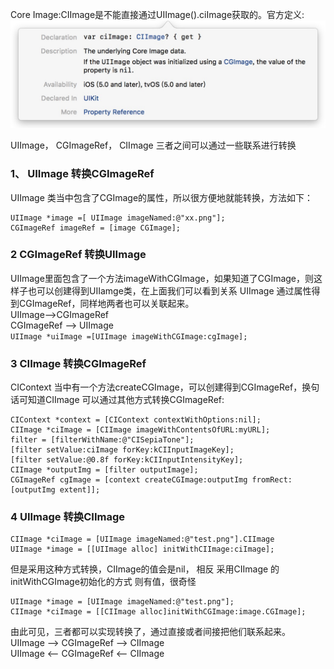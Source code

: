 Core Image:CIImage是不能直接通过UIImage().ciImage获取的。官方定义:
![CIImage](/images/6F6D2776-B64C-4D01-A7C6-A531E050C9C3.png)    

UIImage， CGImageRef， CIImage 三者之间可以通过一些联系进行转换   
### 1、 UIImage 转换CGImageRef
UIImage 类当中包含了CGImage的属性，所以很方便地就能转换，方法如下：
```
UIImage *image =[ UIImage imageNamed:@"xx.png"];
CGImageRef imageRef = [image CGImage];
```
### 2 CGImageRef 转换UIImage
UIImage里面包含了一个方法imageWithCGImage，如果知道了CGImage，则这样子也可以创建得到UIIamge类，在上面我们可以看到关系 UIImage 通过属性得到CGImageRef，同样地两者也可以关联起来。  
UIImage—>CGImageRef   
CGImageRef –> UIImage   
```UIImage *uiImage =[UIImage imageWithCGImage:cgImage];```

### 3 CIImage 转换CGImageRef  
CIContext 当中有一个方法createCGImage，可以创建得到CGImageRef，换句话可知道CIImage 可以通过其他方式转换CGImageRef:
```
CIContext *context = [CIContext contextWithOptions:nil];
CIImage *ciImage = [CIImage imageWithContentsOfURL:myURL];
filter = [filterWithName:@"CISepiaTone"];
[filter setValue:ciImage forKey:kCIInputImageKey];
[filter setValue:@0.8f forKey:kCIInputIntensityKey];
CIImage *outputImg = [filter outputImage];
CGImageRef cgImage = [context createCGImage:outputImg fromRect:[outputImg extent]];
```
### 4 UIImage 转换CIImage
```
CIImage *ciImage = [UIImage imageNamed:@"test.png"].CIImage
UIImage *image = [[UIImage alloc] initWithCIImage:ciImage];
```
但是采用这种方式转换，CIImage的值会是nil，
相反 采用CIImage 的initWithCGImage初始化的方式 则有值，很奇怪
```
UIImage *image = [UIImage imageNamed:@"test.png"];
CIImage *ciImage = [[CIImage alloc]initWithCGImage:image.CGImage];
```
由此可见，三者都可以实现转换了，通过直接或者间接把他们联系起来。
UIImage –> CGImageRef –> CIImage    
UIImage <– CGImageRef <– CIImage
